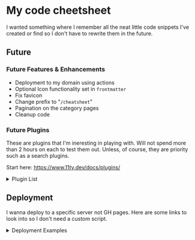 # My code cheetsheet
I wanted something where I remember all the neat little code snippets I've created or find so I don't have to rewrite them in the future.

## Future
### Future Features & Enhancements
- Deployment to my domain using actions
- Optional Icon functionality set in `frontmatter`
- Fix favicon
- Change prefix to "`/cheatsheet`"
- Pagination on the category pages
- Cleanup code

### Future Plugins
These are plugins that I'm ineresting in playing with. Will not spend more than 2 hours on each to test them out. Unless, of course, they are priority such as a search plugins.

Start here: https://www.11ty.dev/docs/plugins/

<details>
  <summary>Plugin List</summary>
  <ul>
  <li>https://www.npmjs.com/package/eleventy-plugin-edit-on-github</li>
  <li>https://github.com/christopherpickering/eleventy-plugin-edit-on-github</li>
  <li>https://github.com/bnoctis/eleventy-multisite</li>
  <li>https://github.com/AleksandrHovhannisyan/eleventy-plugin-code-demo</li>
  <li>https://github.com/johanbrook/eleventy-plugin-reading-time</li>
  <li>https://www.npmjs.com/package/eleventy-plugin-nesting-toc</li>
  <li>https://www.npmjs.com/package/eleventy-plugin-plantuml</li>
  <li>https://www.npmjs.com/package/@factorial/eleventy-plugin-fstack</li>
  <li>https://www.npmjs.com/package/eleventy-plugin-toc</li>
  <li>https://www.npmjs.com/package/eleventy-plugin-mtos</li>
  <li>https://www.npmjs.com/package/eleventy-plugin-reader-bar</li>
  <li>https://www.npmjs.com/package/eleventy-plugin-embed-everything</li>
  <li>https://www.npmjs.com/package/@inframanufaktur/eleventy-plugin-clean-urls</li>
  <li>https://www.npmjs.com/package/eleventy-plugin-markdown-shortcode</li>
  <li>https://www.npmjs.com/package/eleventy-plugin-emoji</li>
  <li>https://www.npmjs.com/package/eleventy-plugin-footnotes</li>
  <li>https://www.npmjs.com/package/eleventy-plugin-broken-links</li>
  <li>https://www.npmjs.com/package/@code-blocks/eleventy-plugin</li>
  <li>https://www.npmjs.com/package/eleventy-favicon</li>
  <li>https://www.npmjs.com/package/eleventy-plugin-backlinks</li>
  <li>https://www.npmjs.com/package/@orchidjs/eleventy-plugin-ids</li>
  <li>https://www.npmjs.com/package/eleventy-plugin-unified</li>
  <li>https://www.npmjs.com/package/eleventy-plugin-heroicons</li>
  <li>https://www.npmjs.com/package/eleventy-plugin-page-assets</li>
  <li>https://www.npmjs.com/package/eleventy-plugin-unfurl</li>
  <li>https://pagefind.app/</li>
    <li>https://rknight.me/using-pagefind-with-eleventy-for-search/</li>
    <li>https://github.com/rknightuk/eleventy-pagefind-demo/</li>
  <li>https://github.com/KittyGiraudel/eleventy-plugin-footnotes</li>
  <li>https://www.alpower.com/tutorials/configuring-footnotes-with-eleventy/</li>
  </ul>
</details>

## Deployment
I wanna deploy to a specific server not GH pages. Here are some links to look into so I don't need a custom script.

<details>
  <summary>Deployment Examples</summary>
  <ul>
  <li>https://gist.github.com/nichtich/5290675</li>
  <li>https://docs.github.com/en/actions/deployment/about-deployments/deploying-with-github-actions</li>
  <li>https://github.com/actions/starter-workflows/blob/main/deployments/google.yml</li>
  <li>https://github.com/marketplace/actions/scp-deploy-action</li>
  <li>https://github.com/marketplace/actions/ssh-scp-deploy</li>
  <li>https://github.com/appleboy/scp-action</li>
  <li>https://stackoverflow.com/questions/60253093/how-do-i-scp-repo-files-using-github-actions</li>
  <li>https://github.com/CloudCannon/bookshop</li>
  </ul>
</details>

